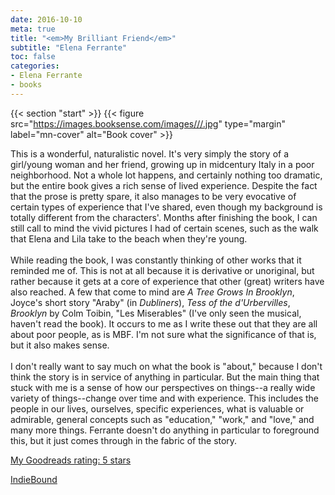 ```yaml
---
date: 2016-10-10
meta: true
title: "<em>My Brilliant Friend</em>"
subtitle: "Elena Ferrante"
toc: false
categories:
- Elena Ferrante
- books
---
```


{{< section "start" >}}
{{< figure src="https://images.booksense.com/images///.jpg" type="margin" label="mn-cover" alt="Book cover" >}}

This is a wonderful, naturalistic novel. It's very simply the story of a girl/young woman and her friend, growing up in midcentury Italy in a poor neighborhood. Not a whole lot happens, and certainly nothing too dramatic, but the entire book gives a rich sense of lived experience. Despite the fact that the prose is pretty spare, it also manages to be very evocative of certain types of experience that I've shared, even though my background is totally different from the characters'. Months after finishing the book, I can still call to mind the vivid pictures I had of certain scenes, such as the walk that Elena and Lila take to the beach when they're young. <br /><br />While reading the book, I was constantly thinking of other works that it reminded me of. This is not at all because it is derivative or unoriginal, but rather because it gets at a core of experience that other (great) writers have also reached. A few that come to mind are _A Tree Grows In Brooklyn_, Joyce's short story "Araby" (in _Dubliners_), _Tess of the d'Urbervilles_, _Brooklyn_ by Colm Toibin, "Les Miserables" (I've only seen the musical, haven't read the book). It occurs to me as I write these out that they are all about poor people, as is MBF. I'm not sure what the significance of that is, but it also makes sense. <br /><br />I don't really want to say much on what the book is "about," because I don't think the story is in service of anything in particular. But the main thing that stuck with me is a sense of how our perspectives on things--a really wide variety of things--change over time and with experience. This includes the people in our lives, ourselves, specific experiences, what is valuable or admirable, general concepts such as "education," "work," and "love," and many more things. Ferrante doesn't do anything in particular to foreground this, but it just comes through in the fabric of the story.

[My Goodreads rating: 5 stars](https://www.goodreads.com/review/show/1771753868)  

[IndieBound](https://www.indiebound.org/book/)
